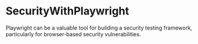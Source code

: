 # SecurityWithPlaywright
Playwright can be a valuable tool for building a security testing framework, particularly for browser-based security vulnerabilities.

